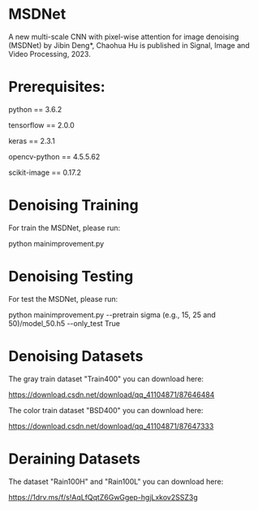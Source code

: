# MSDNet
A new multi-scale CNN with pixel-wise attention for image denoising (MSDNet) by Jibin Deng*, Chaohua Hu is published in Signal, Image and Video Processing, 2023.
 
# Prerequisites:

python == 3.6.2

tensorflow == 2.0.0

keras == 2.3.1

opencv-python == 4.5.5.62

scikit-image == 0.17.2

# Denoising Training
For train the MSDNet, please run:

python mainimprovement.py

# Denoising Testing
For test the MSDNet, please run:

python mainimprovement.py --pretrain sigma (e.g., 15, 25 and 50)/model_50.h5 --only_test True

# Denoising Datasets
The gray train dataset "Train400" you can download here:

https://download.csdn.net/download/qq_41104871/87646484

The color train dataset "BSD400" you can download here:

https://download.csdn.net/download/qq_41104871/87647333

# Deraining Datasets
The dataset "Rain100H" and "Rain100L" you can download here:

https://1drv.ms/f/s!AqLfQqtZ6GwGgep-hgjLxkov2SSZ3g